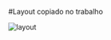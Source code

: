 #Layout copiado no trabalho

![layout](https://user-images.githubusercontent.com/110869919/202590827-6a7233d4-696b-42c4-a94b-8901bf159772.PNG)
